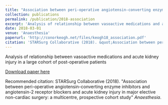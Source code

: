 ```yaml
---
title: "Association between peri-operative angiotensin-converting enzyme inhibitors and angiotensin-2 receptor blockers and acute kidney injury in major elective non-cardiac surgery: a multicentre, prospective cohort study"
collection: publications
permalink: /publication/2018-association
excerpt: 'Analysis of relationship between vasoactive medications and acute kidney injury in a large cohort of post-operative patients'
date: 2018-03-01
venue: 'Anaesthesia'
paperurl: 'http://conorkeogh.net/files/keogh18_association.pdf'
citation: 'STARSurg Collaborative (2018). &quot;Association between peri-operative angiotensin-converting enzyme inhibitors and angiotensin-2 receptor blockers and acute kidney injury in major elective non-cardiac surgery: a multicentre, prospective cohort study&quot; <i>Anaesthesia</i>.'
---
```


Analysis of relationship between vasoactive medications and acute kidney injury in a large cohort of post-operative patients

[Download paper here](http://conorkeogh.net/files/keogh18_association.pdf)

Recommended citation: STARSurg Collaborative (2018). "Association between peri-operative angiotensin-converting enzyme inhibitors and angiotensin-2 receptor blockers and acute kidney injury in major elective non-cardiac surgery: a multicentre, prospective cohort study" <i>Anaesthesia</i>.




